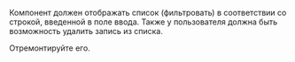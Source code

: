 Компонент должен отображать список (фильтровать) в соответствии со строкой, введенной в поле ввода.
Также у пользователя должна быть возможность удалить запись из списка.

Отремонтируйте его.
